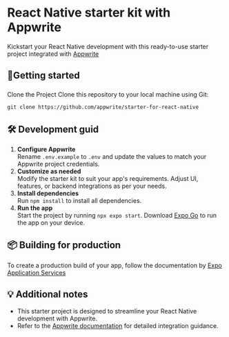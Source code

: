 # React Native starter kit with Appwrite

Kickstart your React Native development with this ready-to-use starter project integrated with [Appwrite](https://www.appwrite.io)

## 🚀Getting started

###
Clone the Project
Clone this repository to your local machine using Git:

`git clone https://github.com/appwrite/starter-for-react-native`

## 🛠️ Development guid
1. **Configure Appwrite**<br/>
   Rename `.env.example` to `.env` and update the values to match your Appwrite project credentials.
2. **Customize as needed**<br/>
   Modify the starter kit to suit your app's requirements. Adjust UI, features, or backend
   integrations as per your needs.
3. **Install dependencies**<br/>
   Run `npm install` to install all dependencies.
4. **Run the app**<br/>
   Start the project by running `npx expo start`.  Download [Expo Go](https://expo.dev/go) to run the app on your device.

## 📦 Building for production
To create a production build of your app, follow the documentation by [Expo Application Services](https://expo.dev/eas#build)

## 💡 Additional notes
- This starter project is designed to streamline your React Native development with Appwrite.
- Refer to the [Appwrite documentation](https://appwrite.io/docs) for detailed integration guidance.